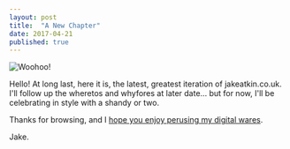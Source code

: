 ```yaml
---
layout: post
title:  "A New Chapter"
date: 2017-04-21
published: true
---
```


![Woohoo!](/assets/img/blog-img/woohoo.gif)

Hello! At long last, here it is, the latest, greatest iteration of jakeatkin.co.uk. I'll follow up the wheretos and whyfores at later date... but for now, I'll be celebrating in style with a shandy or two.

Thanks for browsing, and I [hope you enjoy perusing my digital wares](/work/).

Jake.
